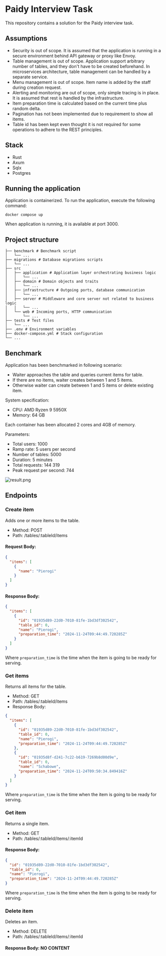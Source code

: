 # Paidy Interview Task
This repository contains a solution for the Paidy interview task.


## Assumptions
* Security is out of scope. It is assumed that the application is running in a secure environment behind API gateway or proxy like Envoy.
* Table management is out of scope. Application support arbitrary number of tables, and they don't have to be created beforehand.
In microservices architecture, table management can be handled by a separate service.
* Menu management is out of scope. Item name is added by the staff during creation request.
* Alerting and monitoring are out of scope, only simple tracing is in place. It is assumed that rest is handled by the infrastructure.
* Item preparation time is calculated based on the current time plus random delta.
* Pagination has not been implemented due to requirement to show all items.
* Table id has been kept even thought it is not required for some operations to adhere to the REST principles.

## Stack
* Rust
* Axum
* Sqlx
* Postgres

## Running the application
Application is containerized. To run the application, execute the following command:
```shell
docker compose up
````
When application is running, it is available at port 3000.

## Project structure
```
├── benchmark # Benchmark script
│   └── ...
├── migrations # Database migrations scripts
│   └── ...
├── src
│   ├── application # Application layer orchestrating business logic
│   │   └── ...
│   ├── domain # Domain objects and traits
│   │   └── ...
│   ├── infrastructure # Outgoing ports, database communication
│   │   └── ...
│   ├── server # Middleware and core server not related to business logic
│   │   └── ...            
│   └── web # Incoming ports, HTTP communication  
│       └── ...           
├── tests # Test files
│   └── ...
├── .env # Environment variables
├── docker-compose.yml # Stack configuration
└── ...
```
## Benchmark
Application has been benchmarked in following scenario:
* Waiter approaches the table and queries current items for table.
* If there are no items, waiter creates between 1 and 5 items.
* Otherwise waiter can create between 1 and 5 items or delete existing item.

System specification:
* CPU: AMD Ryzen 9 5950X
* Memory: 64 GB

Each container has been allocated 2 cores and 4GB of memory.

Parameters:
* Total users: 1000
* Ramp rate: 5 users per second
* Number of tables: 5000
* Duration: 5 minutes
* Total requests: 144 319
* Peak request per second: 744

![result.png](benchmark/result.png)

## Endpoints
### Create item
Adds one or more items to the table.
* Method: POST
* Path: /tables/:tableId/items
#### Request Body:
```json
{
  "items": [
    {
      "name": "Pierogi"
    }
  ]
}
```
#### Response Body:
```json
{
  "items": [
    {
      "id": "01935d89-22d0-7010-81fe-1bd3df302542",
      "table_id": 0,
      "name": "Pierogi",
      "preparation_time": "2024-11-24T09:44:49.720285Z"
    }
  ]
}
```
Where `preparation_time` is the time when the item is going to be ready for serving.

### Get items
Returns all items for the table.
* Method: GET
* Path: /tables/:tableId/items
* Response Body:
```json
{
  "items": [
    {
      "id": "01935d89-22d0-7010-81fe-1bd3df302542",
      "table_id": 0,
      "name": "Pierogi",
      "preparation_time": "2024-11-24T09:44:49.720285Z"
    },
    {
      "id": "01935d8f-d241-7c22-b619-7269b8d00d9e",
      "table_id": 0,
      "name": "Schabowe",
      "preparation_time": "2024-11-24T09:50:34.849416Z"
    }
  ]
}
```
Where `preparation_time` is the time when the item is going to be ready for serving.

### Get item
Returns a single item.
* Method: GET
* Path: /tables/:tableId/items/:itemId
#### Response Body:
```json
{
  "id": "01935d89-22d0-7010-81fe-1bd3df302542",
  "table_id": 0,
  "name": "Pierogi",
  "preparation_time": "2024-11-24T09:44:49.720285Z"
}
```
Where `preparation_time` is the time when the item is going to be ready for serving.

### Delete item
Deletes an item.
* Method: DELETE
* Path: /tables/:tableId/items/:itemId
#### Response Body: NO CONTENT